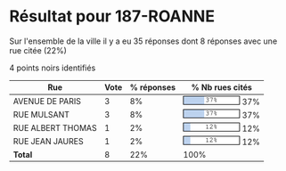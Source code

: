 # Résultat pour 187-ROANNE

Sur l'ensemble de la ville il y a eu 35 réponses dont 8 réponses avec une rue citée (22%)

4 points noirs identifiés

| Rue | Vote | % réponses | % Nb rues cités|
|-----|------|------------|----------------|
| AVENUE DE PARIS | 3 | 8% | <img src="../../img/bar_37.gif" />&nbsp;37%|
| RUE MULSANT | 3 | 8% | <img src="../../img/bar_37.gif" />&nbsp;37%|
| RUE ALBERT THOMAS | 1 | 2% | <img src="../../img/bar_12.gif" />&nbsp;12%|
| RUE JEAN JAURES | 1 | 2% | <img src="../../img/bar_12.gif" />&nbsp;12%|
| **Total** | 8 | 22% | 100%|
